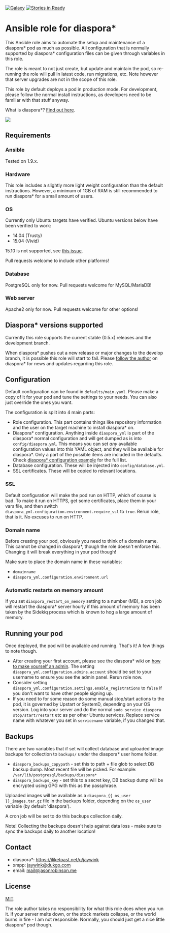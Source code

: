 [![Galaxy](https://img.shields.io/badge/role-jaywink.diaspora-555555.svg)](https://galaxy.ansible.com/jaywink/diaspora/) [![Stories in Ready](https://badge.waffle.io/jaywink/ansible-diaspora.png?label=ready&title=Ready)](http://waffle.io/jaywink/ansible-diaspora)

# Ansible role for diaspora*

This Ansible role aims to automate the setup and maintenance of a diaspora* pod as much as possible. All configuration that is normally supported by diaspora* configuration files can be given through variables in this role.

The role is meant to not just create, but update and maintain the pod, so re-running the role will pull in latest code, run migrations, etc. Note however that server upgrades are not in the scope of this role.

This role by default deploys a pod in production mode. For development, please follow the normal install instructions, as developers need to be familiar with that stuff anyway.

What is diaspora*? [Find out here](http://diasporafoundation.org).

![](http://i.imgur.com/eWlYMFPl.jpg)

## Requirements

### Ansible

Tested on 1.9.x.

### Hardware

This role includes a slightly more light weight configuration than the default instructions. However, a minimum of 1GB of RAM is still recommended to run diaspora* for a small amount of users.

### OS

Currently only Ubuntu targets have verified. Ubuntu versions below have been verified to work:

* 14.04 (Trusty)
* 15.04 (Vivid)

15.10 is not supported, see [this issue](https://github.com/jaywink/ansible-diaspora/issues/1).

Pull requests welcome to include other platforms!

### Database

PostgreSQL only for now. Pull requests welcome for MySQL/MariaDB!

### Web server

Apache2 only for now. Pull requests welcome for other options!

## Diaspora* versions supported

Currently this role supports the current stable (0.5.x) releases and the development branch.

When diaspora* pushes out a new release or major changes to the develop branch, it is possible this role will start to fail. Please [follow the author](https://iliketoast.net/u/jaywink) on diaspora* for news and updates regarding this role.

## Configuration

Default configuration can be found in `defaults/main.yaml`. Please make a copy of it for your pod and tune the settings to your needs. You can also just override the ones you want.

The configuration is split into 4 main parts:

* Role configuration. This part contains things like repository information and the user on the target machine to install diaspora* on.
* Diaspora* configuration. Anything inside `diaspora_yml` is part of the diaspora* normal configuration and will get dumped as is into `config/diaspora.yml`. This means you can set *any* available configuration values into this YAML object, and they will be available for diaspora*. Only a part of the possible items are included in the defaults. Check [diaspora* configuration example](https://github.com/diaspora/diaspora/blob/develop/config/diaspora.yml.example) for the full list.
* Database configuration. These will be injected into `config/database.yml`.
* SSL certificates. These will be copied to relevant locations.

### SSL

Default configuration will make the pod run on HTTP, which of course is bad. To make it run on HTTPS, get some certificates, place them in your vars file, and then switch `diaspora_yml.configuration.environment.require_ssl` to `true`. Rerun role, that is it. No excuses to run on HTTP.

### Domain name

Before creating your pod, obviously you need to think of a domain name. This cannot be changed in diaspora*, though the role doesn't enforce this. Changing it will break everything in your pod though!

Make sure to place the domain name in these variables:

* `domainname`
* `diaspora_yml.configuration.environment.url`

### Automatic restarts on memory amount

If you set `diaspora_restart_on_memory` setting to a number (MB), a cron job will restart the diaspora* server hourly if this amount of memory has been taken by the Sidekiq process which is known to hog a large amount of memory.

## Running your pod

Once deployed, the pod will be available and running. That's it! A few things to note though.

* After creating your first account, please see the diaspora* wiki on [how to make yourself an admin](https://wiki.diasporafoundation.org/FAQ_for_pod_maintainers#What_are_roles_and_how_do_I_use_them.3F_.2F_Make_yourself_an_admin_or_assign_moderators). The setting `diaspora_yml.configuration.admins.account` should be set to your username to ensure you see the admin panel. Rerun role now.
* Consider setting `diaspora_yml.configuration.settings.enable_registrations` to `false` if you don't want to have other people signing up.
* If you need to for some reason do some manual stop/start actions to the pod, it is governed by Upstart or SystemD, depending on your OS version. Log into your server and do the normal `sudo service diaspora stop/start/restart` etc as per other Ubuntu services. Replace service name with whatever you set in `servicename` variable, if you changed that.

## Backups

There are two variables that if set will collect database and uploaded image backups for collection to `backups/` under the diaspora* user home folder.

* `diaspora_backups_copypath` - set this to path + file glob to select DB backup dump. Most recent file will be picked. For example: `/var/lib/postgresql/backups/diaspora*`
* `diaspora_backups_key` - set this to a secret key, DB backup dump will be encrypted using GPG with this as the passphrase.

Uploaded images will be available as a `diaspora_{{ os_user }}_images.tar.gz` file in the backups folder, depending on the `os_user` variable (by default 'diaspora').

A cron job will be set to do this backups collection daily.

Note! Collecting the backups doesn't help against data loss - make sure to sync the backups daily to another location!

## Contact

* diaspora*: https://iliketoast.net/u/jaywink
* xmpp: jaywink@dukgo.com
* email: mail@jasonrobinson.me

## License

[MIT](https://tldrlegal.com/license/mit-license).

The role author takes no responsibility for what this role does when you run it. If your server melts down, or the stock markets collapse, or the world burns in fire - I am not responsible. Normally, you should just get a nice little diaspora* pod though.
